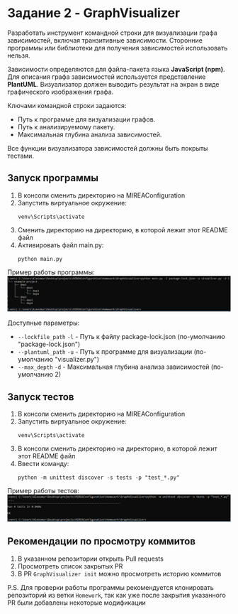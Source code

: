 # Задание 2 - GraphVisualizer
Разработать инструмент командной строки для визуализации графа зависимостей, включая транзитивные зависимости. 
Сторонние программы или библиотеки для получения зависимостей использовать нельзя.

Зависимости определяются для файла-пакета языка **JavaScript (npm)**. 
Для описания графа зависимостей используется представление **PlantUML**. 
Визуализатор должен выводить результат на экран в виде графического изображения графа.

Ключами командной строки задаются:
* Путь к программе для визуализации графов.
* Путь к анализируемому пакету.
* Максимальная глубина анализа зависимостей.

Все функции визуализатора зависимостей должны быть покрыты тестами.

## Запуск программы
1. В консоли сменить директорию на MIREAConfiguration
2. Запустить виртуальное окружение:
    ```commandline
    venv\Scripts\activate
    ```
3. Сменить директорию на директорию, в которой лежит этот README файл
4. Активировать файл main.py:
    ```commandline
    python main.py
    ```
Пример работы программы:
![img.png](Assets/main.png)
   
Доступные параметры:
   * `--lockfile_path` `-l` - Путь к файлу package-lock.json (по-умолчанию "package-lock.json")
   * `--plantuml_path` `-u` - Путь к программе для визуализации (по-умолчанию "visualizer.py")
   * `--max_depth` `-d` - Максимальная глубина анализа зависимостей (по-умолчанию 2)


## Запуск тестов
1. В консоли сменить директорию на MIREAConfiguration
2. Запустить виртуальное окружение:
    ```commandline
    venv\Scripts\activate
    ```
3. В консоли сменить директорию на директорию, в которой лежит этот README файл
4. Ввести команду:
    ```commandline
    python -m unittest discover -s tests -p "test_*.py"
    ```
Пример работы тестов:
![img.png](Assets/tests.png)

## Рекомендации по просмотру коммитов
1. В указанном репозитории открыть Pull requests
2. Просмотреть список закрытых PR
3. В PR `GraphVisualizer init` можно просмотреть историю коммитов

P.S. Для проверки работы программы рекомендуется клонировать репозиторий из ветки `Homework`, так как уже после закрытия указанного PR были добавлены некоторые модификации